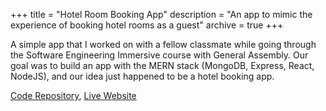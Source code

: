 +++
title = "Hotel Room Booking App"
description = "An app to mimic the experience of booking hotel rooms as a guest"
archive = true
+++

A simple app that I worked on with a fellow classmate while going through the Software Engineering Immersive course with General Assembly. Our goal was to build an app with the MERN stack (MongoDB, Express, React, NodeJS), and our idea just happened to be a hotel booking app.

[Code Repository](https://github.com/darricheng/mern-stack-frontend), [Live Website](https://hotel-room-booking-app.vercel.app/)
